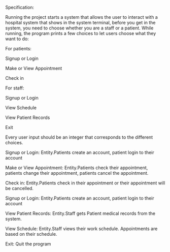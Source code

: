 Specification:

Running the project starts a system that allows the user to interact with a hospital system that shows in the system terminal, before you get in the system, you need to choose whether you are a staff or a patient. While running, the program prints a few choices to let users choose what they want to do:

For patients:

  Signup or Login

  Make or View Appointment

  Check in
  
For staff:

  Signup or Login

  View Schedule

  View Patient Records
  
Exit

Every user input should be an integer that corresponds to the different choices.

Signup or Login: Entity.Patients create an account, patient login to their account

Make or View Appointment: Entity.Patients check their appointment, patients change their appointment, patients cancel the appointment.

Check in: Entity.Patients check in their appointment or their appointment will be cancelled.

Signup or Login: Entity.Patients create an account, patient login to their account

View Patient Records: Entity.Staff gets Patient medical records from the system.

View Schedule: Entity.Staff views their work schedule. Appointments are based on their schedule.

Exit: Quit the program
